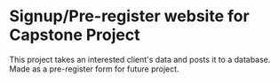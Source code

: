 # Signup/Pre-register website for Capstone Project

This project takes an interested client's data and posts it to a database.
Made as a pre-register form for future project.

